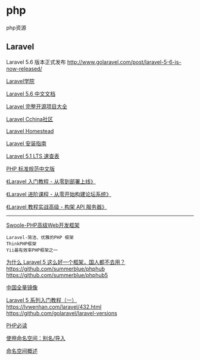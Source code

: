 # php
php资源

Laravel
---

Laravel 5.6 版本正式发布
http://www.golaravel.com/post/laravel-5-6-is-now-released/

[Laravel学院](http://laravelacademy.org/)  

[Laravel 5.6 中文文档](http://laravelacademy.org/laravel-docs-5_6)  

[Laravel 完整开源项目大全](http://laravelacademy.org/laravel-project)  

[Laravel Cchina社区](https://laravel-china.org/)

[Laravel Homestead](https://laravel-china.org/docs/laravel/5.1/homestead)  

[Laravel 安装指南](https://docs.golaravel.com/docs/5.0/installation/)  

[Laravel 5.1 LTS 速查表](https://cs.laravel-china.org/)  

[PHP 标准规范中文版](https://psr.phphub.org/)  

[《Laravel 入门教程 - 从零到部署上线》](https://laravel-china.org/topics/3383/laravel-the-first-chinese-new-book-laravel-tutorial)  

[《Laravel 进阶课程 - 从零开始构建论坛系统》](https://laravel-china.org/topics/6592/laravel-tutorial-series-book-second-web-developer-combat-advanced-began-to-build-the-forum-system-from-zero)  

[《Laravel 教程实战高级 - 构架 API 服务器》](https://laravel-china.org/topics/7657/laravel-tutorial-series-third-the-first-edition-of-the-laravel-tutorial-advanced-architecture-api-server)  

--------------------------------------------------------------

[Swoole-PHP高级Web开发框架](http://www.imooc.com/topic/phpframe?mc_marking=61a66083a0886828f2b6d3ccad93756f&mc_channel=bdphpkj)  
```
Laravel-简洁、优雅的PHP 框架
ThinkPHP框架
Yii最有效率PHP框架之一
```

[为什么 Laravel 5 这么好一个框架，国人都不去用？](https://www.zhihu.com/question/30622752)  
https://github.com/summerblue/phphub  
https://github.com/summerblue/phphub5  



[中国全量镜像](https://pkg.phpcomposer.com/)  

[Laravel 5 系列入门教程（一）](http://www.golaravel.com/post/laravel-5-getting-started-part-1/)  
https://lvwenhan.com/laravel/432.html  
https://github.com/golaravel/laravel-versions


[PHP必读](https://laravel-china.github.io/php-the-right-way/) 

[使用命名空间：别名/导入](http://php.net/manual/zh/language.namespaces.importing.php)  

[命名空间概述](http://php.net/manual/zh/language.namespaces.rationale.php)  


